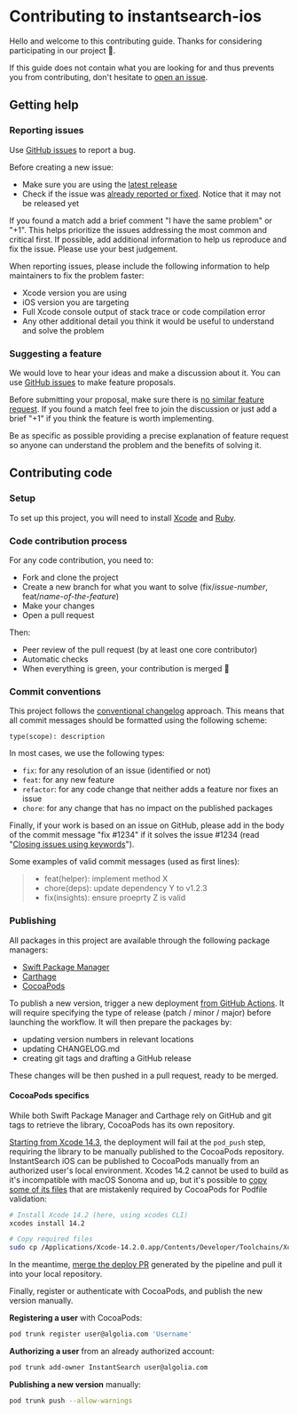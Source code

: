 # Contributing to instantsearch-ios

Hello and welcome to this contributing guide. Thanks for considering participating in our project 🙇.

If this guide does not contain what you are looking for and thus prevents you from contributing, don't hesitate to [open an issue](https://github.com/algolia/instantsearch-ios/issues/new/choose).

## Getting help

### Reporting issues

Use [GitHub issues](https://github.com/algolia/instantsearch-ios/issues/new?template=Bug_report.md) to report a bug.

Before creating a new issue:

* Make sure you are using the [latest release](https://github.com/algolia/instantsearch-ios/releases)
* Check if the issue was [already reported or fixed](https://github.com/algolia/instantsearch-ios/issues?q=is%3Aissue). Notice that it may not be released yet

If you found a match add a brief comment "I have the same problem" or "+1". This helps prioritize the issues addressing the most common and critical first. If possible, add additional information to help us reproduce and fix the issue. Please use your best judgement.

When reporting issues, please include the following information to help maintainers to fix the problem faster:
* Xcode version you are using
* iOS version you are targeting
* Full Xcode console output of stack trace or code compilation error
* Any other additional detail you think it would be useful to understand and solve the problem

### Suggesting a feature

We would love to hear your ideas and make a discussion about it. You can use [GitHub issues](https://github.com/algolia/instantsearch-ios/issues/new?template=Feature_request.md) to make feature proposals.

Before submitting your proposal, make sure there is [no similar feature request](https://github.com/algolia/instantsearch-ios/labels/feature%20request). If you found a match feel free to join the discussion or just add a brief "+1" if you think the feature is worth implementing.

Be as specific as possible providing a precise explanation of feature request so anyone can understand the problem and the benefits of solving it.

## Contributing code

### Setup

To set up this project, you will need to install [Xcode](https://developer.apple.com/xcode/) and [Ruby](https://www.ruby-lang.org/en/documentation/installation/).

### Code contribution process

For any code contribution, you need to:

- Fork and clone the project
- Create a new branch for what you want to solve (fix/_issue-number_, feat/_name-of-the-feature_)
- Make your changes
- Open a pull request

Then:

- Peer review of the pull request (by at least one core contributor)
- Automatic checks
- When everything is green, your contribution is merged 🚀

### Commit conventions

This project follows the [conventional changelog](https://conventionalcommits.org/) approach. This means that all commit messages should be formatted using the following scheme:

```
type(scope): description
```

In most cases, we use the following types:

- `fix`: for any resolution of an issue (identified or not)
- `feat`: for any new feature
- `refactor`: for any code change that neither adds a feature nor fixes an issue
- `chore`: for any change that has no impact on the published packages

Finally, if your work is based on an issue on GitHub, please add in the body of the commit message "fix #1234" if it solves the issue #1234 (read "[Closing issues using keywords](https://help.github.com/en/articles/closing-issues-using-keywords)").

Some examples of valid commit messages (used as first lines):

> - feat(helper): implement method X
> - chore(deps): update dependency Y to v1.2.3
> - fix(insights): ensure proeprty Z is valid

### Publishing

All packages in this project are available through the following package managers:

- [Swift Package Manager](https://www.swift.org/documentation/package-manager/)
- [Carthage](https://github.com/Carthage/Carthage)
- [CocoaPods](https://cocoapods.org/pods/InstantSearch)

To publish a new version, trigger a new deployment [from GitHub Actions](https://github.com/algolia/instantsearch-ios/actions/workflows/deployment.yml). It will require specifying the type of release (patch / minor / major) before launching the workflow. It will then prepare the packages by:

- updating version numbers in relevant locations
- updating CHANGELOG.md
- creating git tags and drafting a GitHub release

These changes will be then pushed in a pull request, ready to be merged.

#### CocoaPods specifics

While both Swift Package Manager and Carthage rely on GitHub and git tags to retrieve the library, CocoaPods has its own repository.

[Starting from Xcode 14.3](https://github.com/CocoaPods/CocoaPods/issues/11839), the deployment will fail at the `pod_push` step, requiring the library to be manually published to the CocoaPods repository. InstantSearch iOS can be published to CocoaPods manually from an authorized user's local environment. Xcodes 14.2 cannot be used to build as it's incompatible with macOS Sonoma and up, but it's possible to [copy some of its files](https://github.com/CocoaPods/CocoaPods/issues/12033#issuecomment-2172608443) that are mistakenly required by CocoaPods for Podfile validation:

```bash
# Install Xcode 14.2 (here, using xcodes CLI)
xcodes install 14.2

# Copy required files
sudo cp /Applications/Xcode-14.2.0.app/Contents/Developer/Toolchains/XcodeDefault.xctoolchain/usr/lib/arc /Applications/Xcode.app/Contents/Developer/Toolchains/XcodeDefault.xctoolchain/usr/lib/arc
```

In the meantime, [merge the deploy PR](https://github.com/algolia/instantsearch-ios/pulls) generated by the pipeline and pull it into your local repository.

Finally, register or authenticate with CocoaPods, and publish the new version manually.

**Registering a user** with CocoaPods:

```sh
pod trunk register user@algolia.com 'Username'
```

**Authorizing a user** from an already authorized account:

```sh
pod trunk add-owner InstantSearch user@algolia.com
```

**Publishing a new version** manually:

```sh
pod trunk push --allow-warnings
```
